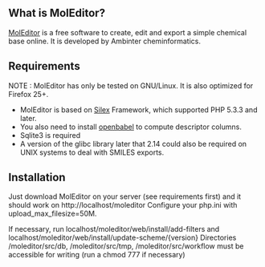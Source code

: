 What is MolEditor?
------------------

[MolEditor][1] is a free software to create, edit and export a simple chemical base online. It is developed by Ambinter cheminformatics.

Requirements
------------

NOTE : MolEditor has only be tested on GNU/Linux. It is also optimized for Firefox 25+. 

* MolEditor is based on [Silex][2] Framework, which supported PHP 5.3.3 and later.
* You also need to install [openbabel][3] to compute descriptor columns.
* Sqlite3 is required
* A version of the glibc library later that 2.14 could also be required on UNIX systems to deal with SMILES exports.

Installation
------------

Just download MolEditor on your server (see requirements first) and it should work on http://localhost/moleditor
Configure your php.ini with upload_max_filesize=50M.

If necessary, run localhost/moleditor/web/install/add-filters and localhost/moleditor/web/install/update-scheme/{version}
Directories /moleditor/src/db, /moleditor/src/tmp, /moleditor/src/workflow must be accessible for writing (run a chmod 777 if necessary)

[1]: http://www.ambinter.com/moleditor
[2]: http://silex.sensiolabs.org
[3]: http://openbabel.org
